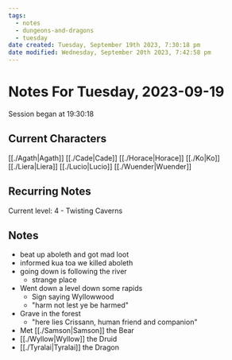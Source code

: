 ```yaml
---
tags:
  - notes
  - dungeons-and-dragons
  - tuesday
date created: Tuesday, September 19th 2023, 7:30:18 pm
date modified: Wednesday, September 20th 2023, 7:42:58 pm
---
```


# Notes For Tuesday, 2023-09-19
Session began at 19:30:18
## Current Characters
[[./Agath|Agath]]
[[./Cade|Cade]]
[[./Horace|Horace]]
[[./Ko|Ko]]
[[./Liera|Liera]]
[[./Lucio|Lucio]]
[[./Wuender|Wuender]]
## Recurring Notes
Current level: 4 - Twisting Caverns
## Notes
- beat up aboleth and got mad loot
- informed kua toa we killed aboleth
- going down is following the river
	- strange place
- Went down a level down some rapids
	- Sign saying Wyllowwood
	- "harm not lest ye be harmed"
- Grave in the forest
	- "here lies Crissann, human friend and companion"
- Met [[./Samson|Samson]] the Bear
- [[./Wyllow|Wyllow]] the Druid
- [[./Tyralai|Tyralai]] the Dragon